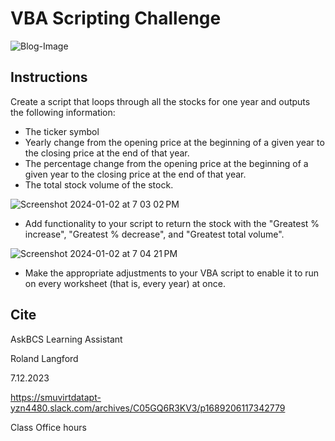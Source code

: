 # VBA Scripting Challenge
![Blog-Image](https://github.com/cbake105/VBA_Stock_Market_Analysis/assets/133677209/4f136916-5bf4-42de-bd0b-eff524968f71)

## Instructions
Create a script that loops through all the stocks for one year and outputs the following information:
- The ticker symbol
- Yearly change from the opening price at the beginning of a given year to the closing price at the end of that year.
- The percentage change from the opening price at the beginning of a given year to the closing price at the end of that year.
- The total stock volume of the stock.

![Screenshot 2024-01-02 at 7 03 02 PM](https://github.com/cbake105/VBA_Stock_Market_Analysis/assets/133677209/2a4019e1-c7c9-4113-a0d7-12e8ce25ba51)

- Add functionality to your script to return the stock with the "Greatest % increase", "Greatest % decrease", and "Greatest total volume".

![Screenshot 2024-01-02 at 7 04 21 PM](https://github.com/cbake105/VBA_Stock_Market_Analysis/assets/133677209/d18313be-99f4-4e69-9d91-ee1102cc885e)

- Make the appropriate adjustments to your VBA script to enable it to run on every worksheet (that is, every year) at once.


## Cite 
  AskBCS Learning Assistant
  
  Roland Langford
  
  7.12.2023
  
  https://smuvirtdatapt-yzn4480.slack.com/archives/C05GQ6R3KV3/p1689206117342779

  Class Office hours
